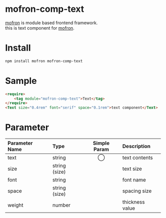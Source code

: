 # mofron-comp-text
[mofron](https://mofron.github.io/mofron/) is module based frontend framework.<br>
this is text component for [mofron](https://mofron.github.io/mofron/).

# Install

```bash
npm install mofron mofron-comp-text
```

# Sample

```html
<require>
    <tag module="mofron-comp-text">Text</tag>
</require>
<Text size="0.4rem" font="serif" space="0.1rem">text component</Text>
```

# Parameter

| Parameter Name     | Type              | Simple Param |    Description                 |
|:-------------------|:------------------|:------------:|:-------------------------------|
| text               | string            | ◯            | text contents                  |
| size               | string (size)     |              | text size                      |
| font               | string            |              | font name                      |
| space              | string (size)     |              | spacing size                   |
| weight             | number            |              | thickness value                |
